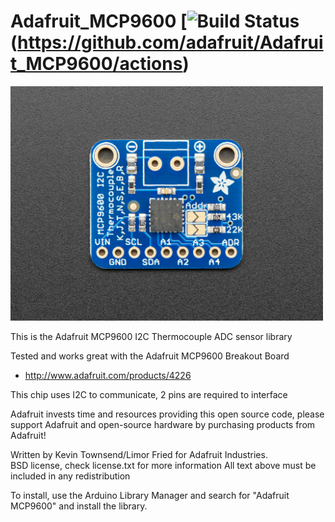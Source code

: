 Adafruit_MCP9600 [![Build Status](https://github.com/adafruit/Adafruit_MCP9600/workflows/Arduino%20Library%20CI/badge.svg)(https://github.com/adafruit/Adafruit_MCP9600/actions)
================

<a href="https://www.adafruit.com/product/4226"><img src="assets/board.jpg?raw=true" width="500px"></a>

This is the Adafruit MCP9600 I2C Thermocouple ADC sensor library

Tested and works great with the Adafruit MCP9600 Breakout Board 
* http://www.adafruit.com/products/4226

This chip uses I2C to communicate, 2 pins are required to interface

Adafruit invests time and resources providing this open source code, please support Adafruit and open-source hardware by purchasing products from Adafruit!

Written by Kevin Townsend/Limor Fried for Adafruit Industries.  
BSD license, check license.txt for more information
All text above must be included in any redistribution

To install, use the Arduino Library Manager and search for "Adafruit MCP9600" and install the library.
